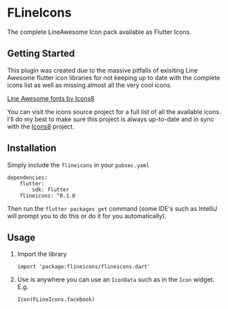# FLineIcons

The complete LineAwesome Icon pack available as Flutter Icons.

## Getting Started

This plugin was created due to the massive pitfalls of exisiting Line Awesome flutter icon libraries for not keeping up to date with the complete icons list as well as missing almost all the very cool icons.

[Line Awesome fonts by Icons8](https://icons8.com/line-awesome)

You can visit the icons source project for a full list of all the available icons. I'll do my best to make sure this project is always up-to-date and in sync with the [Icons8](https://icons8.com) project.

## Installation

Simply include the `flineicons` in your `pubsec.yaml`

```
dependencies:
	flutter:
		sdk: flutter
	flineicons: ^0.1.0
```

Then run the `flutter packages get` command (some IDE's such as IntelliJ will prompt you to do this or do it for you automatically).


## Usage

1. Import the library

	```
	import 'package:flineicons/flineicons.dart'
	```

2. Use is anywhere you can use an `IconData` such as in the `Icon` widget. E.g.

	```
	Icon(FLineIcons.facebook)
	```